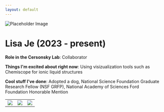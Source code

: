 ```yaml
---
layout: default
---
```


<!-- Replace `example_student` with your name -->
<img src="/website/assets/img/lisa_je.png" alt="Placeholder Image" class="center" style="max-width: 100%">

<!-- Replace `Example Student` with your name and include your start date-->
# **Lisa Je (2023 - present)**

<!-- Choose your title -- feel free to be professionally silly -->
**Role in the Cersonsky Lab**: Collaborator

<!-- Name at least one research topic amongst this list -->
**Things I'm excited about right now**: Using visizualization tools such as Chemiscope for ionic liquid structures

<!-- Ultimately, we'll use this section to
     include papers and talks, and contributions
     But for now put whatever you want -->
**Cool stuff I've done**: Adopted a dog, National Science Foundation Graduate Research Fellow (NSF GRFP), National Academy of Sciences Ford Foundation Honorable Mention


<!-- If you have photos you would like to exhibit,
     save them as `/assets/member_images/your_name_photo_#.png`
     and replace example_student below -->

|      |      |      |
|:----:|:----:|:----:|
|![](/website/assets/img/lisa_je_1.png) | ![](/website/assets/img/lisa_je_2.png) | ![](/website/assets/img/lisa_je_3.png) |


